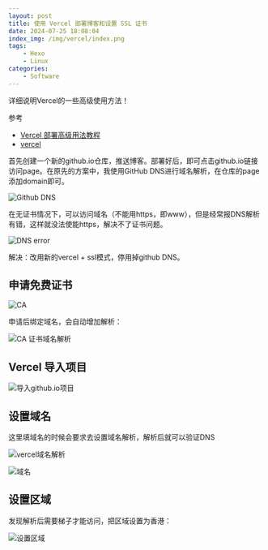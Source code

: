 ```yaml
---
layout: post
title: 使用 Vercel 部署博客和设置 SSL 证书
date: 2024-07-25 18:08:04
index_img: /img/vercel/index.png
tags: 
    - Hexo
    - Linux
categories: 
    - Software
---
```


详细说明Vercel的一些高级使用方法！

<!-- more -->

参考

- [Vercel 部署高级用法教程](https://hexo.fluid-dev.com/posts/hexo-vercel/)
- [vercel](https://vercel.com/)

首先创建一个新的github.io仓库，推送博客。部署好后，即可点击github.io链接访问page。在原先的方案中，我使用GitHub DNS进行域名解析，在仓库的page添加domain即可。

![Github DNS](/img/vercel/github_dns.jpg)

在无证书情况下，可以访问域名（不能用https，即www），但是经常报DNS解析有错，这样就没法使能https，解决不了证书问题。

![DNS error](/img/vercel/github_dns_error.jpg)

解决：改用新的vercel + ssl模式，停用掉github DNS。

## 申请免费证书

![CA](/img/vercel/ca.jpg)

申请后绑定域名，会自动增加解析：

![CA 证书域名解析](/img/vercel/ssl_dns.jpg)


## Vercel 导入项目

![导入github.io项目](/img/vercel/prj.png)

## 设置域名

这里填域名的时候会要求去设置域名解析，解析后就可以验证DNS

![vercel域名解析](/img/vercel/ali.png)

![域名](/img/vercel/domain.png)


## 设置区域

发现解析后需要梯子才能访问，把区域设置为香港：

![设置区域](/img/vercel/function.png)
